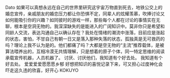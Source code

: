 Dato 如果可以真想永远在自己的世界里研究这宇宙万物直到死去，地铁公交上的婚恋宣传，亲戚朋友的婚恋压力都让你恐惧不定，同辈人的炫耀羡慕，吹捧讨论又如何能吸引你的兴趣？如同彼时的游戏一样，那些每个人都在讨论的事情实在无聊，根本是空洞无物的。我深深缺失的是能进入的广阔知识中。莫非你只是希望和同龄人交流，表达沟通自己以确认存在？我处在情绪的潮流中涨落，目前应是涨起的状态，害怕，不甘自己有朝一日又是落入那种失落的状态，孤独真是无可救药的吗？理论上我不认为是的。他们都痛了吗？大都是空无物的“主流”推荐载体，是被算法喂养出的，互相冷漠无共情理解，只是想着的原子个体，同一特定思维的阅读承载宣传机器，人员机器了。 讨厌、讨厌他们，我知道有个好去处。 我知道有个好去处。 爱爱爱爱愿愿愿乡郁 好想把知识的喜悦记录下来，可又担心过度神化会吓走这久违的欣喜，好开心 KOKUYO
